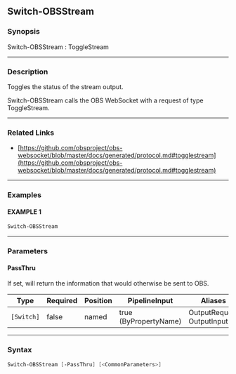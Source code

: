 Switch-OBSStream
----------------




### Synopsis
Switch-OBSStream : ToggleStream



---


### Description

Toggles the status of the stream output.


Switch-OBSStream calls the OBS WebSocket with a request of type ToggleStream.



---


### Related Links
* [https://github.com/obsproject/obs-websocket/blob/master/docs/generated/protocol.md#togglestream](https://github.com/obsproject/obs-websocket/blob/master/docs/generated/protocol.md#togglestream)





---


### Examples
#### EXAMPLE 1
```PowerShell
Switch-OBSStream
```



---


### Parameters
#### **PassThru**

If set, will return the information that would otherwise be sent to OBS.






|Type      |Required|Position|PipelineInput        |Aliases                      |
|----------|--------|--------|---------------------|-----------------------------|
|`[Switch]`|false   |named   |true (ByPropertyName)|OutputRequest<br/>OutputInput|





---


### Syntax
```PowerShell
Switch-OBSStream [-PassThru] [<CommonParameters>]
```
